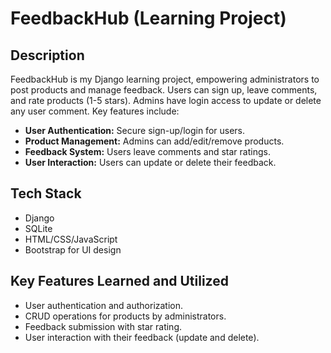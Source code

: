 # FeedbackHub (Learning Project)

## Description

FeedbackHub is my Django learning project, empowering administrators to post products and manage feedback. Users can sign up, leave comments, and rate products (1-5 stars). Admins have login access to update or delete any user comment. Key features include:

- **User Authentication:** Secure sign-up/login for users.
- **Product Management:** Admins can add/edit/remove products.
- **Feedback System:** Users leave comments and star ratings.
- **User Interaction:** Users can update or delete their feedback.

## Tech Stack

- Django
- SQLite
- HTML/CSS/JavaScript
- Bootstrap for UI design

## Key Features Learned and Utilized

- User authentication and authorization.
- CRUD operations for products by administrators.
- Feedback submission with star rating.
- User interaction with their feedback (update and delete).
